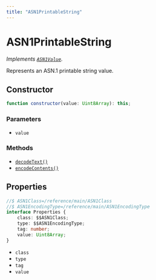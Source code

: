```yaml
---
title: "ASN1PrintableString"
---
```


# ASN1PrintableString

_Implements [`ASN1Value`](/reference/main/ASN1Value)._

Represents an ASN.1 printable string value.

## Constructor

```ts
function constructor(value: Uint8Array): this;
```

### Parameters

- `value`

### Methods

- [`decodeText()`](/reference/main/ASN1PrintableString/decodeText)
- [`encodeContents()`](/reference/main/ASN1PrintableString/encodeContents)

## Properties

```ts
//$ ASN1Class=/reference/main/ASN1Class
//$ ASN1EncodingType=/reference/main/ASN1EncodingType
interface Properties {
	class: $$ASN1Class;
	type: $$ASN1EncodingType;
	tag: number;
	value: Uint8Array;
}
```

- `class`
- `type`
- `tag`
- `value`

